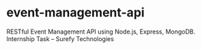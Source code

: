 # event-management-api
RESTful Event Management API using Node.js, Express, MongoDB. Internship Task – Surefy Technologies
